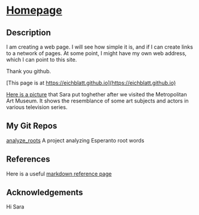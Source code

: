 # [Homepage](https://eichblatt.github.io)

## Description 

I am creating a web page. I will see how simple it is, and if I can create links to a network of pages. 
At some point, I might have my own web address, which I can point to this site.

Thank you github.

[This page is at https://eichblatt.github.io](https://eichblatt.github.io)

[Here is a picture](https://github.com/eichblatt/eichblatt.github.io/blob/master/Actors%20and%20Art%20Comparison.png) that Sara put toghether after we visited the Metropolitan Art Museum. It shows the resemblance of some art subjects and actors in various television series.

## My Git Repos
[analyze_roots](https://eichblatt.github.io/analyze_roots) A project analyzing Esperanto root words


## References

Here is a useful [markdown reference page](https://github.com/adam-p/markdown-here/wiki/Markdown-Cheatsheet#links)

## Acknowledgements
Hi Sara
